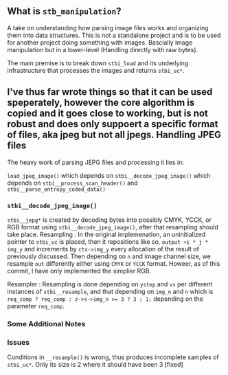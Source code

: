 What is `stb_manipulation`?
--------

A take on understanding how parsing image files works and organizing them into data structures. This is not a standalone project and is to be used for another project doing something with images. Bascially image manipulation but in a lower-level (Handling directly with raw bytes).

The main premise is to break down `stbi_load` and its underlying infrastructure that processes the images and returns `stbi_uc*`.

I've thus far wrote things so that it can be used speperately, however the core algorithm is copied and it goes close to working, but is not robust and does only suppoert a specific format of files, aka jpeg but not all jpegs. 
Handling JPEG files
------

The heavy work of parsing JEPG files and processing it lies in:

`load_jpeg_image()` which depends on `stbi__decode_jpeg_image()` which depends on  `stbi__process_scan_header()` and `stbi__parse_entropy_coded_data()`

### `stbi__decode_jpeg_image()`

`stbi__jepg*` is created by decoding bytes into possibly CMYK, YCCK, or RGB format using  `stbi__decode_jpeg_image()`, after that resampling should take place.
Resampling
: In the original implemenation, an uninitialized pointer to `stbi_uc` is placed, then it repositions like so, `output +i * j * img_y` and increments by `ctx->img_y` every allocation of the result of previously discussed. Then
depending on `n` and image channel size, we resample `out` differently either using `CMYK` or `YCCK` format. Howeer, as of this commit, I have only implemented the simplier RGB.

Resampler
: Resampling is done depending on `ystep` and `vs` per different instances of `stbi__resample`, and that depending on `img_n` and `n` which is `req_comp ? req_comp : z->s->img_n >= 3 ? 3 : 1;` depending on the parameter `req_comp`.

### Some Additional Notes

### Issues 

Conditions in `__resample()` is wrong, thus produces incomplete samples of `stbi_uc*`. Only its size is 2 where it should have been 3 [fixed]
